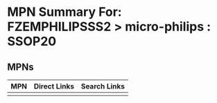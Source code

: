 



# MPN Summary For: FZEMPHILIPSSS2 > micro-philips : SSOP20

## MPNs
  

|MPN|Direct Links|Search Links|
| :--- | :--- | :--- |
||||
